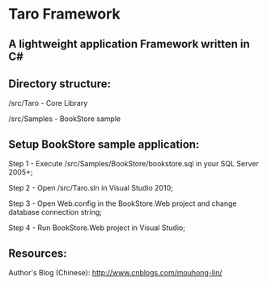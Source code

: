 # Taro Framework

## A lightweight application Framework written in C#

## Directory structure:

/src/Taro          - Core Library

/src/Samples    - BookStore sample

## Setup BookStore sample application:

Step 1 - Execute /src/Samples/BookStore/bookstore.sql in your SQL Server 2005+;

Step 2 - Open /src/Taro.sln in Visual Studio 2010;

Step 3 - Open Web.config in the BookStore.Web project and change database connection string;

Step 4 - Run BookStore.Web project in Visual Studio;

## Resources:

Author's Blog (Chinese): http://www.cnblogs.com/mouhong-lin/
